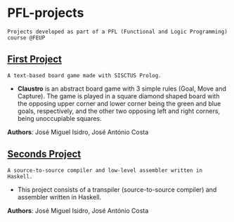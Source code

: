 # PFL-projects
`Projects developed as part of a PFL (Functional and Logic Programming) course @FEUP`

## [First Project](/PFL-TP1/README.md)

`A text-based board game made with SISCTUS Prolog.`

- **Claustro** is an abstract board game with 3 simple rules (Goal, Move and Capture). The game is played in a square diamond shaped board with the opposing upper corner and lower corner being the green and blue goals, respectively, and the other two opposing left and right corners, being unoccupiable squares.

**Authors**: José Miguel Isidro, José António Costa


## [Seconds Project](/PFL-TP2/README.md)

`A source-to-source compiler and low-level assembler written in Haskell.`

- This project consists of a transpiler (source-to-source compiler) and assembler written in Haskell.

**Authors**: José Miguel Isidro, José António Costa
